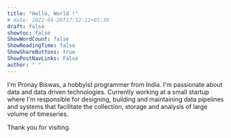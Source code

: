 ```yaml
---
title: "Hello, World !"
# date: 2022-04-26T17:52:22+05:30
draft: false
showtoc: false
ShowWordCount: false
ShowReadingTime: false
ShowShareButtons: true
ShowPostNavLinks: False
author: " "
---
```


I'm Pronay Biswas, a hobbyist programmer from India. I'm passionate about data and data driven technologies. Currently working at a small startup where I'm responsible for designing, building and maintaining data pipelines and systems that facilitate the collection, storage and analysis of large volume of timeseries.

Thank you for visiting.
